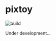 # pixtoy

![build](https://github.com/jrob774/pixtoy/actions/workflows/build.yaml/badge.svg)

Under development...
